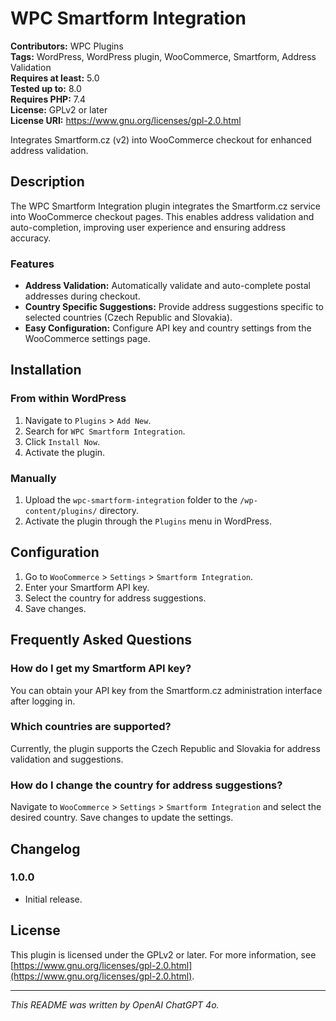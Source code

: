 # WPC Smartform Integration

**Contributors:** WPC Plugins  
**Tags:** WordPress, WordPress plugin, WooCommerce, Smartform, Address Validation  
**Requires at least:** 5.0  
**Tested up to:** 8.0  
**Requires PHP:** 7.4  
**License:** GPLv2 or later  
**License URI:** https://www.gnu.org/licenses/gpl-2.0.html

Integrates Smartform.cz (v2) into WooCommerce checkout for enhanced address validation.

## Description

The WPC Smartform Integration plugin integrates the Smartform.cz service into WooCommerce checkout pages. This enables address validation and auto-completion, improving user experience and ensuring address accuracy.

### Features

- **Address Validation:** Automatically validate and auto-complete postal addresses during checkout.
- **Country Specific Suggestions:** Provide address suggestions specific to selected countries (Czech Republic and Slovakia).
- **Easy Configuration:** Configure API key and country settings from the WooCommerce settings page.

## Installation

### From within WordPress

1. Navigate to `Plugins` > `Add New`.
2. Search for `WPC Smartform Integration`.
3. Click `Install Now`.
4. Activate the plugin.

### Manually

1. Upload the `wpc-smartform-integration` folder to the `/wp-content/plugins/` directory.
2. Activate the plugin through the `Plugins` menu in WordPress.

## Configuration

1. Go to `WooCommerce` > `Settings` > `Smartform Integration`.
2. Enter your Smartform API key.
3. Select the country for address suggestions.
4. Save changes.

## Frequently Asked Questions

### How do I get my Smartform API key?

You can obtain your API key from the Smartform.cz administration interface after logging in.

### Which countries are supported?

Currently, the plugin supports the Czech Republic and Slovakia for address validation and suggestions.

### How do I change the country for address suggestions?

Navigate to `WooCommerce` > `Settings` > `Smartform Integration` and select the desired country. Save changes to update the settings.

## Changelog

### 1.0.0
* Initial release.

## License

This plugin is licensed under the GPLv2 or later. For more information, see [https://www.gnu.org/licenses/gpl-2.0.html](https://www.gnu.org/licenses/gpl-2.0.html).

---
*This README was written by OpenAI ChatGPT 4o.*
